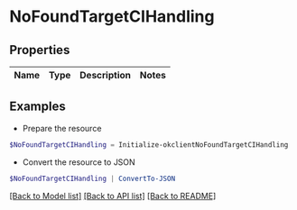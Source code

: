 # NoFoundTargetCIHandling
## Properties

Name | Type | Description | Notes
------------ | ------------- | ------------- | -------------

## Examples

- Prepare the resource
```powershell
$NoFoundTargetCIHandling = Initialize-okclientNoFoundTargetCIHandling 
```

- Convert the resource to JSON
```powershell
$NoFoundTargetCIHandling | ConvertTo-JSON
```

[[Back to Model list]](../README.md#documentation-for-models) [[Back to API list]](../README.md#documentation-for-api-endpoints) [[Back to README]](../README.md)

